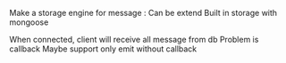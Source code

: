 Make a storage engine for message : 
Can be extend
Built in storage with mongoose 

When connected, client will receive all message from db
Problem is callback
Maybe support only emit without callback 